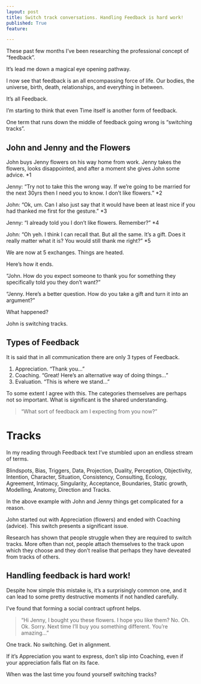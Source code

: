 ```yaml
---
layout: post
title: Switch track conversations. Handling Feedback is hard work!
published: True
feature: 

---
```


These past few months I’ve been researching the professional concept of “feedback”.

It’s lead me down a magical eye opening pathway.

I now see that feedback is an all encompassing force of life. Our bodies, the universe, birth, death, relationships, and everything in between.

It’s all Feedback.

I’m starting to think that even Time itself is another form of feedback.

One term that runs down the middle of feedback going wrong is “switching tracks”.

## John and Jenny and the Flowers

John buys Jenny flowers on his way home from work. Jenny takes the flowers, looks disappointed, and after a moment she gives John some advice. *1

Jenny: “Try not to take this the wrong way. If we’re going to be married for the next 30yrs then I need you to know. I don’t like flowers.” *2

John: “Ok, um. Can I also just say that it would have been at least nice if you had thanked me first for the gesture.” *3

Jenny: “I already told you I don’t like flowers. Remember?” *4

John: “Oh yeh. I think I can recall that. But all the same. It’s a gift. Does it really matter what it is? You would still thank me right?” *5

We are now at 5 exchanges. Things are heated.

Here’s how it ends.

“John. How do you expect someone to thank you for something they specifically told you they don’t want?”

“Jenny. Here’s a better question. How do you take a gift and turn it into an argument?”

What happened?

John is switching tracks.

## Types of Feedback

It is said that in all communication there are only 3 types of Feedback.

1.  Appreciation. “Thank you…”
2.  Coaching. “Great! Here’s an alternative way of doing things…”
3.  Evaluation. “This is where we stand…”

To some extent I agree with this. The categories themselves are perhaps not so important. What is significant is the shared understanding.

> “What sort of feedback am I expecting from you now?”

# Tracks

In my reading through Feedback text I’ve stumbled upon an endless stream of terms.

Blindspots, Bias, Triggers, Data, Projection, Duality, Perception, Objectivity, Intention, Character, Situation, Consistency, Consulting, Ecology, Agreement, Intimacy, Singularity, Acceptance, Boundaries, Static growth, Modelling, Anatomy, Direction and Tracks.

In the above example with John and Jenny things get complicated for a reason.

John started out with Appreciation (flowers) and ended with Coaching (advice). This switch presents a significant issue.

Research has shown that people struggle when they are required to switch tracks. More often than not, people attach themselves to the track upon which they choose and they don’t realise that perhaps they have deveated from tracks of others.

## Handling feedback is hard work!

Despite how simple this mistake is, it’s a surprisingly common one, and it can lead to some pretty destructive moments if not handled carefully.

I’ve found that forming a social contract upfront helps.

> “Hi Jenny, I bought you these flowers. I hope you like them? No. Oh. Ok. Sorry. Next time I’ll buy you something different. You’re amazing…”

One track. No switching. Get in alignment.

If it’s Appreciation you want to express, don’t slip into Coaching, even if your appreciation falls flat on its face.

When was the last time you found yourself switching tracks?